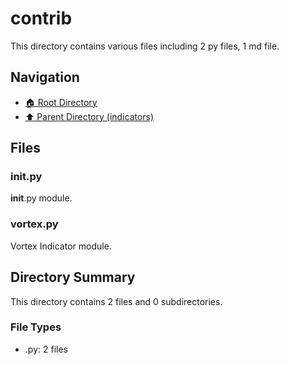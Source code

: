 # contrib

This directory contains various files including 2 py files, 1 md file.

## Navigation

* [🏠 Root Directory](/backtrader/indicators/contrib/../backtrader/indicators/contrib/../backtrader/indicators/contrib/..README.md)
* [⬆️ Parent Directory (indicators)](../README.md)

## Files

### __init__.py

__init__.py module.

### vortex.py

Vortex Indicator module.

## Directory Summary

This directory contains 2 files and 0 subdirectories.

### File Types

* .py: 2 files
